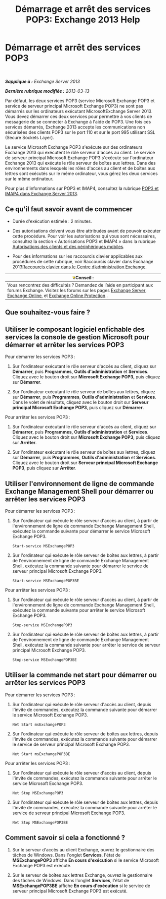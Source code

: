 ﻿---
title: 'Démarrage et arrêt des services POP3: Exchange 2013 Help'
TOCTitle: Démarrage et arrêt des services POP3
ms:assetid: 3d543921-d8c9-4d4b-99a1-82446b585ceb
ms:mtpsurl: https://technet.microsoft.com/fr-fr/library/Aa997475(v=EXCHG.150)
ms:contentKeyID: 50477965
ms.date: 04/24/2018
mtps_version: v=EXCHG.150
ms.translationtype: HT
---

# Démarrage et arrêt des services POP3

 

_**Sapplique à :** Exchange Server 2013_

_**Dernière rubrique modifiée :** 2013-03-13_

Par défaut, les deux services POP3 (service Microsoft Exchange POP3 et service de serveur principal Microsoft Exchange POP3) ne sont pas démarrés sur les ordinateurs exécutant MicrosoftExchange Server 2013. Vous devez démarrer ces deux services pour permettre à vos clients de messagerie de se connecter à Exchange à l'aide de POP3. Une fois ces services démarrés, Exchange 2013 accepte les communications non sécurisées des clients POP3 sur le port 110 et sur le port 995 utilisant SSL (Secure Sockets Layer).

Le service Microsoft Exchange POP3 s'exécute sur des ordinateurs Exchange 2013 qui exécutent le rôle serveur d'accès au client. Le service de serveur principal Microsoft Exchange POP3 s'exécute sur l'ordinateur Exchange 2013 qui exécute le rôle serveur de boîtes aux lettres. Dans des environnements dans lesquels les rôles d'accès au client et de boîtes aux lettres sont exécutés sur le même ordinateur, vous gérez les deux services sur le même ordinateur.

Pour plus d'informations sur POP3 et IMAP4, consultez la rubrique [POP3 et IMAP4 dans Exchange Server 2013](pop3-and-imap4-in-exchange-server-2013-exchange-2013-help.md).

## Ce qu'il faut savoir avant de commencer

  - Durée d'exécution estimée : 2 minutes.

  - Des autorisations doivent vous être attribuées avant de pouvoir exécuter cette procédure. Pour voir les autorisations qui vous sont nécessaires, consultez la section « Autorisations POP3 et IMAP4 » dans la rubrique [Autorisations des clients et des périphériques mobiles](clients-and-mobile-devices-permissions-exchange-2013-help.md).

  - Pour des informations sur les raccourcis clavier applicables aux procédures de cette rubrique, voir Raccourcis clavier dans Exchange 2013[Raccourcis clavier dans le Centre d’administration Exchange](keyboard-shortcuts-in-the-exchange-admin-center-exchange-online-protection-help.md).

<table>
<thead>
<tr class="header">
<th><img src="images/Bb125224.tip(EXCHG.150).gif" title="Conseil" alt="Conseil" />Conseil :</th>
</tr>
</thead>
<tbody>
<tr class="odd">
<td>Vous rencontrez des difficultés ? Demandez de l’aide en participant aux forums Exchange. Visitez les forums sur les pages <a href="https://go.microsoft.com/fwlink/p/?linkid=60612">Exchange Server</a>, <a href="https://go.microsoft.com/fwlink/p/?linkid=267542">Exchange Online</a>, et <a href="https://go.microsoft.com/fwlink/p/?linkid=285351">Exchange Online Protection</a>..</td>
</tr>
</tbody>
</table>


## Que souhaitez-vous faire ?

## Utiliser le composant logiciel enfichable des services la console de gestion Microsoft pour démarrer et arrêter les services POP3

Pour démarrer les services POP3 :

1.  Sur l'ordinateur exécutant le rôle serveur d'accès au client, cliquez sur **Démarrer**, puis **Programmes**, **Outils d'administration** et **Services**. Cliquez avec le bouton droit sur **Microsoft Exchange POP3**, puis cliquez sur **Démarrer**.

2.  Sur l'ordinateur exécutant le rôle serveur de boîtes aux lettres, cliquez sur **Démarrer**, puis **Programmes**, **Outils d'administration** et **Services**. Dans le volet de résultats, cliquez avec le bouton droit sur **Serveur principal Microsoft Exchange POP3**, puis cliquez sur **Démarrer**.

Pour arrêter les services POP3 :

1.  Sur l'ordinateur exécutant le rôle serveur d'accès au client, cliquez sur **Démarrer**, puis **Programmes**, **Outils d'administration** et **Services**. Cliquez avec le bouton droit sur **Microsoft Exchange POP3**, puis cliquez sur **Arrêter**.

2.  Sur l'ordinateur exécutant le rôle serveur de boîtes aux lettres, cliquez sur **Démarrer**, puis **Programmes**, **Outils d'administration** et **Services**. Cliquez avec le bouton droit sur **Serveur principal Microsoft Exchange POP3**, puis cliquez sur **Arrêter**.

## Utiliser l'environnement de ligne de commande Exchange Management Shell pour démarrer ou arrêter les services POP3

Pour démarrer les services POP3 :

1.  Sur l'ordinateur qui exécute le rôle serveur d'accès au client, à partir de l'environnement de ligne de commande Exchange Management Shell, exécutez la commande suivante pour démarrer le service Microsoft Exchange POP3.
    
        Start-service MSExchangePOP3

2.  Sur l'ordinateur qui exécute le rôle serveur de boîtes aux lettres, à partir de l'environnement de ligne de commande Exchange Management Shell, exécutez la commande suivante pour démarrer le service de serveur principal Microsoft Exchange POP3.
    
        Start-service MSExchangePOP3BE

Pour arrêter les services POP3 :

1.  Sur l'ordinateur qui exécute le rôle serveur d'accès au client, à partir de l'environnement de ligne de commande Exchange Management Shell, exécutez la commande suivante pour arrêter le service Microsoft Exchange POP3.
    
        Stop-service MSExchangePOP3

2.  Sur l'ordinateur qui exécute le rôle serveur de boîtes aux lettres, à partir de l'environnement de ligne de commande Exchange Management Shell, exécutez la commande suivante pour arrêter le service de serveur principal Microsoft Exchange POP3.
    
        Stop-service MSExchangePOP3BE

## Utiliser la commande net start pour démarrer ou arrêter les services POP3

Pour démarrer les services POP3 :

1.  Sur l'ordinateur qui exécute le rôle serveur d'accès au client, depuis l'invite de commandes, exécutez la commande suivante pour démarrer le service Microsoft Exchange POP3.
    
        Net Start msExchangePOP3

2.  Sur l'ordinateur qui exécute le rôle serveur de boîtes aux lettres, depuis l'invite de commandes, exécutez la commande suivante pour démarrer le service de serveur principal Microsoft Exchange POP3.
    
        Net Start msExchangePOP3BE

Pour arrêter les services POP3 :

1.  Sur l'ordinateur qui exécute le rôle serveur d'accès au client, depuis l'invite de commandes, exécutez la commande suivante pour arrêter le service Microsoft Exchange POP3.
    
        Net Stop MSExchangePOP3

2.  Sur l'ordinateur qui exécute le rôle serveur de boîtes aux lettres, depuis l'invite de commandes, exécutez la commande suivante pour arrêter le service de serveur principal Microsoft Exchange POP3.
    
        Net Stop MSExchangePOP3BE

## Comment savoir si cela a fonctionné ?

1.  Sur le serveur d'accès au client Exchange, ouvrez le gestionnaire des tâches de Windows. Dans l'onglet **Services**, l'état de **MSExchangePOP3** affiche **En cours d'exécution** si le service Microsoft Exchange POP3 est exécuté.

2.  Sur le serveur de boîtes aux lettres Exchange, ouvrez le gestionnaire des tâches de Windows. Dans l'onglet **Services**, l'état de **MSExchangePOP3BE** affiche **En cours d'exécution** si le service de serveur principal Microsoft Exchange POP3 est exécuté.

